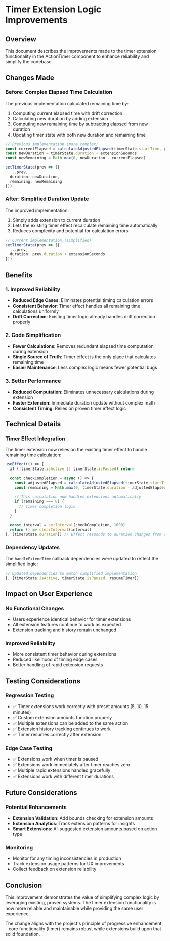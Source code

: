 # Timer Extension Logic Improvements

## Overview

This document describes the improvements made to the timer extension functionality in the ActionTimer component to enhance reliability and simplify the codebase.

## Changes Made

### Before: Complex Elapsed Time Calculation

The previous implementation calculated remaining time by:
1. Computing current elapsed time with drift correction
2. Calculating new duration by adding extension
3. Computing new remaining time by subtracting elapsed from new duration
4. Updating timer state with both new duration and remaining time

```typescript
// Previous implementation (more complex)
const currentElapsed = calculateAdjustedElapsed(timerState.startTime, pausedTimeRef.current)
const newDuration = timerState.duration + extensionSeconds
const newRemaining = Math.max(0, newDuration - currentElapsed)

setTimerState(prev => ({
  ...prev,
  duration: newDuration,
  remaining: newRemaining
}))
```

### After: Simplified Duration Update

The improved implementation:
1. Simply adds extension to current duration
2. Lets the existing timer effect recalculate remaining time automatically
3. Reduces complexity and potential for calculation errors

```typescript
// Current implementation (simplified)
setTimerState(prev => ({
  ...prev,
  duration: prev.duration + extensionSeconds
}))
```

## Benefits

### 1. Improved Reliability
- **Reduced Edge Cases**: Eliminates potential timing calculation errors
- **Consistent Behavior**: Timer effect handles all remaining time calculations uniformly
- **Drift Correction**: Existing timer logic already handles drift correction properly

### 2. Code Simplification
- **Fewer Calculations**: Removes redundant elapsed time computation during extension
- **Single Source of Truth**: Timer effect is the only place that calculates remaining time
- **Easier Maintenance**: Less complex logic means fewer potential bugs

### 3. Better Performance
- **Reduced Computation**: Eliminates unnecessary calculations during extension
- **Faster Extension**: Immediate duration update without complex math
- **Consistent Timing**: Relies on proven timer effect logic

## Technical Details

### Timer Effect Integration

The timer extension now relies on the existing timer effect to handle remaining time calculation:

```typescript
useEffect(() => {
  if (!timerState.isActive || timerState.isPaused) return

  const checkCompletion = async () => {
    const adjustedElapsed = calculateAdjustedElapsed(timerState.startTime, pausedTimeRef.current)
    const remaining = Math.max(0, timerState.duration - adjustedElapsed)
    
    // This calculation now handles extensions automatically
    if (remaining === 0) {
      // Timer completion logic
    }
  }

  const interval = setInterval(checkCompletion, 1000)
  return () => clearInterval(interval)
}, [timerState.duration]) // Effect responds to duration changes from extensions
```

### Dependency Updates

The `handleExtendTime` callback dependencies were updated to reflect the simplified logic:

```typescript
// Updated dependencies to match simplified implementation
}, [timerState.isActive, timerState.isPaused, resumeTimer])
```

## Impact on User Experience

### No Functional Changes
- Users experience identical behavior for timer extensions
- All extension features continue to work as expected
- Extension tracking and history remain unchanged

### Improved Reliability
- More consistent timer behavior during extensions
- Reduced likelihood of timing edge cases
- Better handling of rapid extension requests

## Testing Considerations

### Regression Testing
- ✅ Timer extensions work correctly with preset amounts (5, 10, 15 minutes)
- ✅ Custom extension amounts function properly
- ✅ Multiple extensions can be added to the same action
- ✅ Extension history tracking continues to work
- ✅ Timer resumes correctly after extension

### Edge Case Testing
- ✅ Extensions work when timer is paused
- ✅ Extensions work immediately after timer reaches zero
- ✅ Multiple rapid extensions handled gracefully
- ✅ Extensions work with different timer durations

## Future Considerations

### Potential Enhancements
- **Extension Validation**: Add bounds checking for extension amounts
- **Extension Analytics**: Track extension patterns for insights
- **Smart Extensions**: AI-suggested extension amounts based on action type

### Monitoring
- Monitor for any timing inconsistencies in production
- Track extension usage patterns for UX improvements
- Collect feedback on extension reliability

## Conclusion

This improvement demonstrates the value of simplifying complex logic by leveraging existing, proven systems. The timer extension functionality is now more reliable and maintainable while providing the same user experience.

The change aligns with the project's principle of progressive enhancement - core functionality (timer) remains robust while extensions build upon that solid foundation.